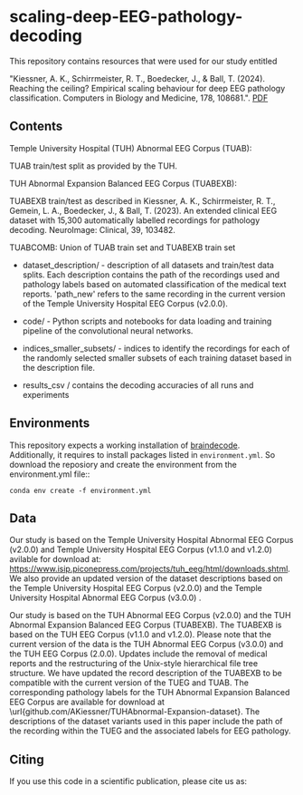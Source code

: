# scaling-deep-EEG-pathology-decoding

This repository contains resources that were used for our study entitled

"Kiessner, A. K., Schirrmeister, R. T., Boedecker, J., & Ball, T. (2024). Reaching the ceiling? Empirical scaling behaviour for deep EEG pathology classification. Computers in Biology and Medicine, 178, 108681.". [PDF](https://doi.org/10.1016/j.compbiomed.2024.108681)

## Contents

Temple University Hospital (TUH) Abnormal EEG Corpus (TUAB):

TUAB train/test split as provided by the TUH.

TUH Abnormal Expansion Balanced EEG Corpus (TUABEXB):

TUABEXB train/test as described in Kiessner, A. K., Schirrmeister, R. T., Gemein, L. A., Boedecker, J., & Ball, T. (2023). An extended clinical EEG dataset with 15,300 automatically labelled recordings for pathology decoding. NeuroImage: Clinical, 39, 103482.



TUABCOMB: Union of TUAB train set and TUABEXB train set

- dataset_description/ - description of all datasets and train/test data splits. Each description contains the path of the recordings used and pathology labels based on automated classification of the medical text reports. 'path_new' refers to the same recording in the current version of the Temple University Hospital EEG Corpus (v2.0.0).

- code/ - Python scripts and notebooks for data loading and training pipeline of the convolutional neural networks.

- indices_smaller_subsets/ - indices to identify the recordings for each of the randomly selected smaller subsets of each training dataset based in the description file.

- results_csv / contains the decoding accuracies of all runs and experiments

## Environments

This repository expects a working installation of [braindecode](https://github.com/braindecode/braindecode).  
Additionally, it requires to install packages listed in `environment.yml`. So download the reposiory and create the environment from the environment.yml file::

```
conda env create -f environment.yml
```



## Data

Our study is based on the Temple University Hospital Abnormal EEG Corpus (v2.0.0) and Temple University Hospital EEG Corpus (v1.1.0 and v1.2.0) avilable for download at: https://www.isip.piconepress.com/projects/tuh_eeg/html/downloads.shtml. We also provide an updated version of the dataset descriptions based on the Temple University Hospital EEG Corpus (v2.0.0) and the Temple University Hospital Abnormal EEG Corpus (v3.0.0) .

Our study is based on the TUH Abnormal EEG Corpus (v2.0.0) and the TUH Abnormal Expansion Balanced EEG Corpus (TUABEXB). The TUABEXB is based on the TUH EEG Corpus (v1.1.0 and v1.2.0).
Please note that the current version of the data is the TUH Abnormal EEG Corpus (v3.0.0) and the TUH EEG Corpus (2.0.0).
Updates include the removal of medical reports and the restructuring of the Unix-style hierarchical file tree structure. 
We have updated the record description of the TUABEXB to be compatible with the current version of the TUEG and TUAB.
The corresponding pathology labels for the TUH Abnormal Expansion Balanced EEG Corpus are available for download at \url{github.com/AKiessner/TUHAbnormal-Expansion-dataset}. The descriptions of the dataset variants used in this paper include the path of the recording within the TUEG and the associated labels for EEG pathology.




## Citing

If you use this code in a scientific publication, please cite us as:

```


```
